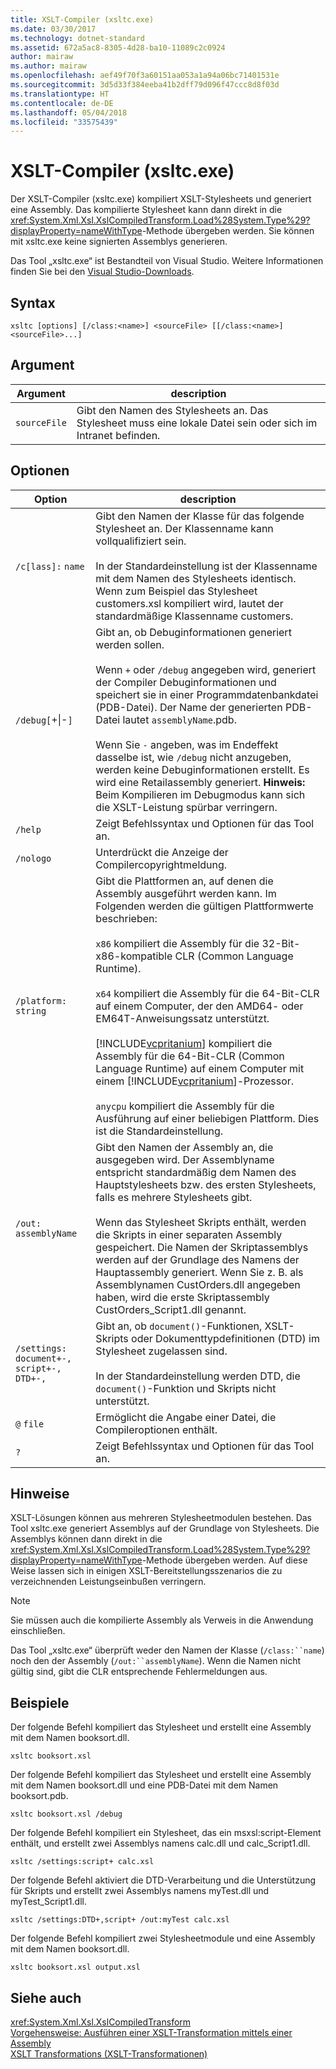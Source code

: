 ```yaml
---
title: XSLT-Compiler (xsltc.exe)
ms.date: 03/30/2017
ms.technology: dotnet-standard
ms.assetid: 672a5ac8-8305-4d28-ba10-11089c2c0924
author: mairaw
ms.author: mairaw
ms.openlocfilehash: aef49f70f3a60151aa053a1a94a06bc71401531e
ms.sourcegitcommit: 3d5d33f384eeba41b2dff79d096f47ccc8d8f03d
ms.translationtype: HT
ms.contentlocale: de-DE
ms.lasthandoff: 05/04/2018
ms.locfileid: "33575439"
---
```

# <a name="xslt-compiler-xsltcexe"></a>XSLT-Compiler (xsltc.exe)
Der XSLT-Compiler (xsltc.exe) kompiliert XSLT-Stylesheets und generiert eine Assembly. Das kompilierte Stylesheet kann dann direkt in die <xref:System.Xml.Xsl.XslCompiledTransform.Load%28System.Type%29?displayProperty=nameWithType>-Methode übergeben werden. Sie können mit xsltc.exe keine signierten Assemblys generieren.  
  
 Das Tool „xsltc.exe“ ist Bestandteil von Visual Studio. Weitere Informationen finden Sie bei den [Visual Studio-Downloads](https://aka.ms/vsdownload?utm_source=mscom&utm_campaign=msdocs).  
  
## <a name="syntax"></a>Syntax  
  
```  
xsltc [options] [/class:<name>] <sourceFile> [[/class:<name>] <sourceFile>...]  
```  
  
## <a name="argument"></a>Argument  
  
|Argument|description|  
|--------------|-----------------|  
|`sourceFile`|Gibt den Namen des Stylesheets an. Das Stylesheet muss eine lokale Datei sein oder sich im Intranet befinden.|  
  
## <a name="options"></a>Optionen  
  
|Option|description|  
|------------|-----------------|  
|`/c[lass]:` `name`|Gibt den Namen der Klasse für das folgende Stylesheet an. Der Klassenname kann vollqualifiziert sein.<br /><br /> In der Standardeinstellung ist der Klassenname mit dem Namen des Stylesheets identisch. Wenn zum Beispiel das Stylesheet <legacyBold>customers.xsl</legacyBold> kompiliert wird, lautet der standardmäßige Klassenname <legacyBold>customers</legacyBold>.|  
|`/debug[`+&#124;-`]`|Gibt an, ob Debuginformationen generiert werden sollen.<br /><br /> Wenn `+` oder `/debug` angegeben wird, generiert der Compiler Debuginformationen und speichert sie in einer Programmdatenbankdatei (PDB-Datei). Der Name der generierten PDB-Datei lautet `assemblyName`.pdb.<br /><br /> Wenn Sie `-` angeben, was im Endeffekt dasselbe ist, wie `/debug` nicht anzugeben, werden keine Debuginformationen erstellt. Es wird eine Retailassembly generiert. **Hinweis:** Beim Kompilieren im Debugmodus kann sich die XSLT-Leistung spürbar verringern.|  
|`/help`|Zeigt Befehlssyntax und Optionen für das Tool an.|  
|`/nologo`|Unterdrückt die Anzeige der Compilercopyrightmeldung.|  
|`/platform:` `string`|Gibt die Plattformen an, auf denen die Assembly ausgeführt werden kann. Im Folgenden werden die gültigen Plattformwerte beschrieben:<br /><br /> `x86` kompiliert die Assembly für die 32-Bit-x86-kompatible CLR (Common Language Runtime).<br /><br /> `x64` kompiliert die Assembly für die 64-Bit-CLR auf einem Computer, der den AMD64- oder EM64T-Anweisungssatz unterstützt.<br /><br /> [!INCLUDE[vcpritanium](../../../../includes/vcpritanium-md.md)] kompiliert die Assembly für die 64-Bit-CLR (Common Language Runtime) auf einem Computer mit einem [!INCLUDE[vcpritanium](../../../../includes/vcpritanium-md.md)]-Prozessor.<br /><br /> `anycpu` kompiliert die Assembly für die Ausführung auf einer beliebigen Plattform. Dies ist die Standardeinstellung.|  
|`/out:` `assemblyName`|Gibt den Namen der Assembly an, die ausgegeben wird. Der Assemblyname entspricht standardmäßig dem Namen des Hauptstylesheets bzw. des ersten Stylesheets, falls es mehrere Stylesheets gibt.<br /><br /> Wenn das Stylesheet Skripts enthält, werden die Skripts in einer separaten Assembly gespeichert. Die Namen der Skriptassemblys werden auf der Grundlage des Namens der Hauptassembly generiert. Wenn Sie z. B. als Assemblynamen <legacyBold>CustOrders.dll</legacyBold> angegeben haben, wird die erste Skriptassembly <legacyBold>CustOrders_Script1.dll</legacyBold> genannt.|  
|`/settings:` `document+-, script+-, DTD+-,`|Gibt an, ob `document()`-Funktionen, XSLT-Skripts oder Dokumenttypdefinitionen (DTD) im Stylesheet zugelassen sind.<br /><br /> In der Standardeinstellung werden DTD, die `document()`-Funktion und Skripts nicht unterstützt.|  
|`@` `file`|Ermöglicht die Angabe einer Datei, die Compileroptionen enthält.|  
|`?`|Zeigt Befehlssyntax und Optionen für das Tool an.|  
  
## <a name="remarks"></a>Hinweise  
 XSLT-Lösungen können aus mehreren Stylesheetmodulen bestehen. Das Tool <legacyBold>xsltc.exe</legacyBold> generiert Assemblys auf der Grundlage von Stylesheets. Die Assemblys können dann direkt in die <xref:System.Xml.Xsl.XslCompiledTransform.Load%28System.Type%29?displayProperty=nameWithType>-Methode übergeben werden. Auf diese Weise lassen sich in einigen XSLT-Bereitstellungsszenarios die zu verzeichnenden Leistungseinbußen verringern.  
  
> [!NOTE]
>  Sie müssen auch die kompilierte Assembly als Verweis in die Anwendung einschließen.  
  
 Das Tool „xsltc.exe“ überprüft weder den Namen der Klasse (`/class:``name`) noch den der Assembly (`/out:``assemblyName`). Wenn die Namen nicht gültig sind, gibt die CLR entsprechende Fehlermeldungen aus.  
  
## <a name="examples"></a>Beispiele  
 Der folgende Befehl kompiliert das Stylesheet und erstellt eine Assembly mit dem Namen <legacyBold>booksort.dll</legacyBold>.  
  
```  
xsltc booksort.xsl  
```  
  
 Der folgende Befehl kompiliert das Stylesheet und erstellt eine Assembly mit dem Namen <legacyBold>booksort.dll</legacyBold> und eine PDB-Datei mit dem Namen <legacyBold>booksort.pdb</legacyBold>.  
  
```  
xsltc booksort.xsl /debug  
```  
  
 Der folgende Befehl kompiliert ein Stylesheet, das ein <legacyBold>msxsl:script</legacyBold>-Element enthält, und erstellt zwei Assemblys namens <legacyBold>calc.dll</legacyBold> und <legacyBold>calc_Script1.dll</legacyBold>.  
  
```  
xsltc /settings:script+ calc.xsl  
```  
  
 Der folgende Befehl aktiviert die DTD-Verarbeitung und die Unterstützung für Skripts und erstellt zwei Assemblys namens <legacyBold>myTest.dll</legacyBold> und <legacyBold>myTest_Script1.dll</legacyBold>.  
  
```  
xsltc /settings:DTD+,script+ /out:myTest calc.xsl  
```  
  
 Der folgende Befehl kompiliert zwei Stylesheetmodule und eine Assembly mit dem Namen <legacyBold>booksort.dll</legacyBold>.  
  
```  
xsltc booksort.xsl output.xsl  
```  
  
## <a name="see-also"></a>Siehe auch  
 <xref:System.Xml.Xsl.XslCompiledTransform>  
 [Vorgehensweise: Ausführen einer XSLT-Transformation mittels einer Assembly](../../../../docs/standard/data/xml/how-to-perform-an-xslt-transformation-by-using-an-assembly.md)  
 [XSLT Transformations (XSLT-Transformationen)](../../../../docs/standard/data/xml/xslt-transformations.md)
